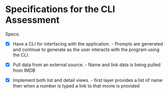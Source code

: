 # Specifications for the CLI Assessment

Specs:
- [x] Have a CLI for interfacing with the application. - Prompts are generated and continue to generate as the user interacts with the program using the CLI.

- [x] Pull data from an external source. - Name and link data is being pulled from IMDB

- [X] Implement both list and detail views. - first layer provides a list of name then when a number is typed a link to that movie is provided
